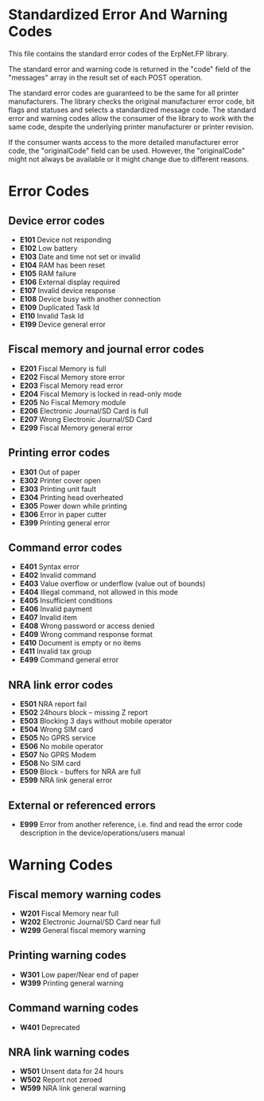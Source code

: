 # Standardized Error And Warning Codes
This file contains the standard error codes of the ErpNet.FP library.

The standard error and warning code is returned in the "code" field of the "messages" array in the result set of each POST operation.

The standard error codes are guaranteed to be the same for all printer manufacturers. 
The library checks the original manufacturer error code, bit flags and statuses and selects a standardized message code.
The standard error and warning codes allow the consumer of the library to work with the same code, 
despite the underlying printer manufacturer or printer revision.

If the consumer wants access to the more detailed manufacturer error code, the "originalCode" field can be used.
However, the "originalCode" might not always be available or it might change due to different reasons.

# Error Codes

## Device error codes 
* **E101** Device not responding
* **E102** Low battery
* **E103** Date and time not set or invalid
* **E104** RAM has been reset
* **E105** RAM failure
* **E106** External display required
* **E107** Invalid device response
* **E108** Device busy with another connection
* **E109** Duplicated Task Id
* **E110** Invalid Task Id
* **E199** Device general error

## Fiscal memory and journal error codes
* **E201** Fiscal Memory is full
* **E202** Fiscal Memory store error
* **E203** Fiscal Memory read error
* **E204** Fiscal Memory is locked in read-only mode
* **E205** No Fiscal Memory module
* **E206** Electronic Journal/SD Card is full
* **E207** Wrong Electronic Journal/SD Card 
* **E299** Fiscal Memory general error

## Printing error codes
* **E301** Out of paper
* **E302** Printer cover open
* **E303** Printing unit fault
* **E304** Printing head overheated
* **E305** Power down while printing
* **E306** Error in paper cutter
* **E399** Printing general error

## Command error codes
* **E401** Syntax error
* **E402** Invalid command
* **E403** Value overflow or underflow (value out of bounds)
* **E404** Illegal command, not allowed in this mode
* **E405** Insufficient conditions
* **E406** Invalid payment
* **E407** Invalid item
* **E408** Wrong password or access denied
* **E409** Wrong command response format
* **E410** Document is empty or no items
* **E411** Invalid tax group
* **E499** Command general error

## NRA link error codes
* **E501** NRA report fail
* **E502** 24hours block – missing Z report
* **E503** Blocking 3 days without mobile operator
* **E504** Wrong SIM card
* **E505** No GPRS service
* **E506** No mobile operator
* **E507** No GPRS Modem
* **E508** No SIM card
* **E509** Block - buffers for NRA are full
* **E599** NRA link general error

## External or referenced errors
* **E999** Error from another reference, i.e. find and read the error code description in the device/operations/users manual 


# Warning Codes

## Fiscal memory warning codes
* **W201** Fiscal Memory near full
* **W202** Electronic Journal/SD Card near full
* **W299** General fiscal memory warning

## Printing warning codes
* **W301** Low paper/Near end of paper
* **W399** Printing general warning

## Command warning codes
* **W401** Deprecated 

## NRA link warning codes
* **W501** Unsent data for 24 hours
* **W502** Report not zeroed
* **W599** NRA link general warning
